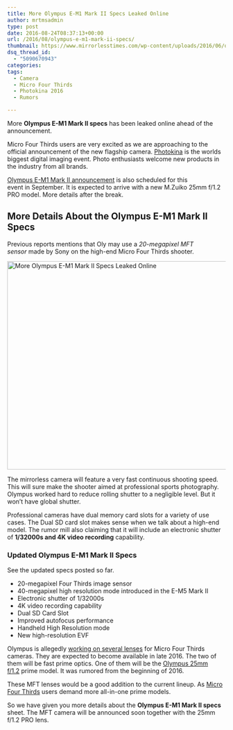 ```yaml
---
title: More Olympus E-M1 Mark II Specs Leaked Online
author: mrtmsadmin
type: post
date: 2016-08-24T08:37:13+00:00
url: /2016/08/olympus-e-m1-mark-ii-specs/
thumbnail: https://www.mirrorlesstimes.com/wp-content/uploads/2016/06/olympus-e-m1ii-dual-sd-card.png
dsq_thread_id:
  - "5090670943"
categories:
tags:
  - Camera
  - Micro Four Thirds
  - Photokina 2016
  - Rumors

---
```

More **Olympus E-M1 Mark II specs** has been leaked online ahead of the announcement.

Micro Four Thirds users are very excited as we are approaching to the official announcement of the new flagship camera. <a title="photokina 2014" href="https://www.mirrorlesstimes.com/tags/photokina-2016/" target="_blank">Photokina</a> is the worlds biggest digital imaging event. Photo enthusiasts welcome new products in the industry from all brands.

[Olympus E-M1 Mark II announcement][1] is also scheduled for this event in September. It is expected to arrive with a new M.Zuiko 25mm f/1.2 PRO model. More details after the break. <!--more-->

## More Details About the Olympus E-M1 Mark II Specs

Previous reports mentions that Oly may use a _20-megapixel MFT sensor_ made by Sony on the high-end Micro Four Thirds shooter.

<img class="alignnone wp-image-172 size-full" title="More Olympus E-M1 Mark II Specs Leaked Online" src="https://i2.wp.com/www.mirrorlesstimes.com/wp-content/uploads/2016/04/olympus-e-m1-mark-ii-rumors.jpg?resize=600%2C480&#038;ssl=1" alt="More Olympus E-M1 Mark II Specs Leaked Online" width="600" height="480" srcset="https://i2.wp.com/www.mirrorlesstimes.com/wp-content/uploads/2016/04/olympus-e-m1-mark-ii-rumors.jpg?w=800&ssl=1 800w, https://i2.wp.com/www.mirrorlesstimes.com/wp-content/uploads/2016/04/olympus-e-m1-mark-ii-rumors.jpg?resize=300%2C240&ssl=1 300w, https://i2.wp.com/www.mirrorlesstimes.com/wp-content/uploads/2016/04/olympus-e-m1-mark-ii-rumors.jpg?resize=768%2C614&ssl=1 768w" sizes="(max-width: 600px) 100vw, 600px" data-recalc-dims="1" /> 

The mirrorless camera will feature a very fast continuous shooting speed. This will sure make the shooter aimed at professional sports photography. Olympus worked hard to reduce rolling shutter to a negligible level. But it won’t have global shutter.

Professional cameras have dual memory card slots for a variety of use cases. The Dual SD card slot makes sense when we talk about a high-end model. The rumor mill also claiming that it will include an electronic shutter of **1/32000s and 4K video recording** capability.

### Updated Olympus E-M1 Mark II Specs

See the updated specs posted so far.

  * 20-megapixel Four Thirds image sensor
  * 40-megapixel high resolution mode introduced in the E-M5 Mark II
  * Electronic shutter of 1/32000s
  * 4K video recording capability
  * Dual SD Card Slot
  * Improved autofocus performance
  * Handheld High Resolution mode
  * New high-resolution EVF

Olympus is allegedly [working on several lenses][2] for Micro Four Thirds cameras. They are expected to become available in late 2016. The two of them will be fast prime optics. One of them will be the [Olympus 25mm f/1.2][3] prime model. It was rumored from the beginning of 2016.

These MFT lenses would be a good addition to the current lineup. As [Micro Four Thirds][4] users demand more all-in-one prime models.

So we have given you more details about the **Olympus E-M1 Mark II specs** sheet. The MFT camera will be announced soon together with the 25mm f/1.2 PRO lens.

 [1]: https://www.mirrorlesstimes.com/2016/04/olympus-e-m1-mark-ii-announcement/
 [2]: https://www.mirrorlesstimes.com/2016/08/olympus-f1-2-prime-lenses/
 [3]: https://www.mirrorlesstimes.com/2016/04/olympus-25mm-f1-2-lens-rumored-released-mid-2016/
 [4]: https://www.mirrorlesstimes.com/tags/micro-four-thirds/